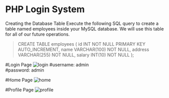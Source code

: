 # PHP Login System

Creating the Database Table
Execute the following SQL query to create a table named employees inside your MySQL database. We will use this table for all of our future operations.

>CREATE TABLE employees (
>    id INT NOT NULL PRIMARY KEY AUTO_INCREMENT,
>    name VARCHAR(100) NOT NULL,
>    address VARCHAR(255) NOT NULL,
>    salary INT(10) NOT NULL
>);

#Login Page
![login](https://user-images.githubusercontent.com/11474426/78792976-06ad2d00-79dc-11ea-99fe-a59c67662498.PNG)
#username: admin<br/>
#password: admin

#Home Page
![home](https://user-images.githubusercontent.com/11474426/78792478-5b9c7380-79db-11ea-86cf-bc2dfdb1f905.PNG)


#Profile Page
![profile](https://user-images.githubusercontent.com/11474426/78792508-648d4500-79db-11ea-836c-9a2cbc4094bb.PNG)
